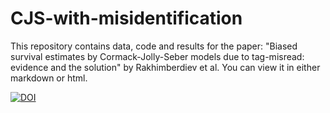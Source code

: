 # CJS-with-misidentification
This repository contains data, code and results for the paper: "Biased survival estimates by Cormack-Jolly-Seber models due to tag-misread: evidence and the solution" by Rakhimberdiev et al. You can view it in either markdown or html.

[![DOI](https://zenodo.org/badge/DOI/10.5281/zenodo.2598055.svg)](https://doi.org/10.5281/zenodo.2598055)